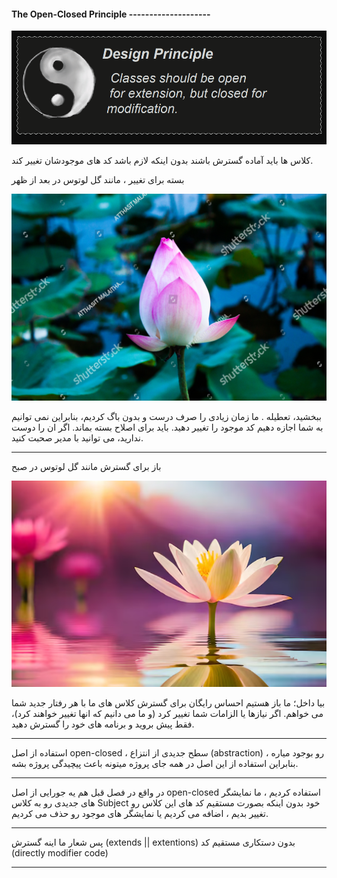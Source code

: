 #### The Open-Closed Principle --------------------

![](./Images/Pasted%20image%2020240619190239.png)

کلاس ها باید آماده گسترش باشند بدون اینکه لازم باشد کد های موجودشان تغییر کند.

بسته برای تغییر ، مانند گل لوتوس در بعد از ظهر

![](./Images/Pasted%20image%2020240619185933.png)

ببخشید، تعطیله . ما زمان زیادی را صرف درست و بدون باگ کردیم، بنابراین نمی توانیم به شما اجازه دهیم کد موجود را تغییر دهید. باید برای اصلاح بسته بماند. اگر ان را دوست ندارید، می توانید با مدیر صحبت کنید.

---

باز برای گسترش مانند گل لوتوس در صبح

![](./Images/Pasted%20image%2020240619190028.png)

بیا داخل؛ ما باز هستیم احساس رایگان برای گسترش کلاس های ما با هر رفتار جدید شما می خواهم. اگر نیازها یا الزامات شما تغییر کرد (و ما می دانیم که انها تغییر خواهند کرد)، فقط پیش بروید و برنامه های خود را گسترش دهید.

---

استفاده از اصل open-closed ، سطح جدیدی از انتزاع (abstraction) رو بوجود میاره ، بنابراین استفاده از این اصل در همه جای پروژه میتونه باعث پیچیدگی پروژه بشه.

---

در واقع در فصل قبل هم یه جورایی از اصل open-closed استفاده کردیم ، ما نمایشگر های جدیدی رو به کلاس Subject خود بدون اینکه بصورت مستقیم کد های این کلاس رو تغییر بدیم ، اضافه می کردیم یا نمایشگر های موجود رو حذف می کردیم.

---

پس شعار ما اینه گسترش (extends || extentions) بدون دستکاری مستقیم کد (directly modifier code)

---

